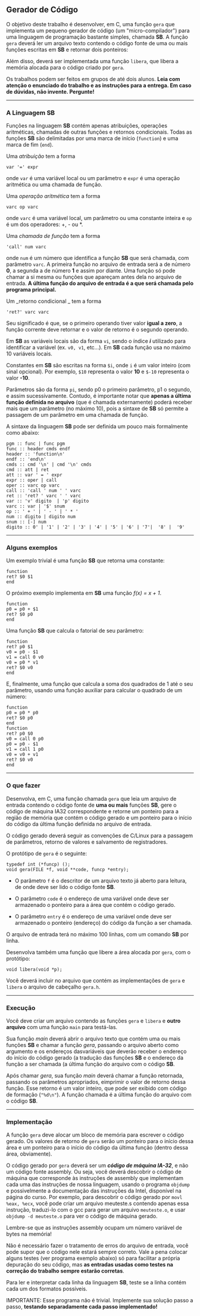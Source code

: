 ## Gerador de Código

O objetivo deste trabalho é desenvolver, em C, uma função `gera`
que implementa um pequeno gerador de código (um "micro-compilador") para uma
linguagem de programação bastante simples, chamada **SB**.
A função `gera` deverá ler um arquivo texto contendo o
código fonte de uma ou mais funções escritas em **SB** e retornar dois
ponteiros:

Além disso, deverá ser implementada uma função `libera`, que
libera a memória alocada para o código criado por `gera`.

Os trabalhos podem ser feitos em grupos de até dois alunos.
**Leia com atenção o enunciado do trabalho e as instruções para a entrega.
Em caso de dúvidas, não invente. Pergunte!**

* * *

### A Linguagem **SB**
Funções na linguagem **SB** contém apenas atribuições, 
operações aritméticas, chamadas de outras funções e retornos condicionais.
Todas as funções **SB** são delimitadas por uma marca de início 
(`function`) e uma marca de fim (`end`).

Uma _atribuição_ tem a forma
```
var '=' expr
```
onde `var` é uma variável local ou um parâmetro
e `expr` é uma operação aritmética ou uma chamada de 
função.

Uma _operação aritmética_ tem a forma
```
varc op varc
```
onde `varc` é uma variável local, um parâmetro 
ou uma constante inteira e `op` é um dos operadores:
+, - ou *.

Uma _chamada de função_ tem a forma
```
'call' num varc
```
onde `num` é um número que identifica a função **SB**
que será chamada, com parâmetro `varc`.
A primeira função no arquivo de entrada será a de número **0**, a
segunda a de número **1** e assim por diante. 
Uma função só pode chamar a si mesma ou funções que apareçam antes dela
no arquivo de entrada.
**A última função do arquivo de entrada é a que será chamada pelo
programa principal.**

Um _retorno condicional _ tem a forma
```
'ret?' varc varc
```
Seu significado é que, se o primeiro operando tiver valor **igual a zero**,
a função corrente deve retornar e o valor de retorno é o segundo operando.

Em **SB** as variáveis locais são da forma `vi`, 
sendo o índice **_i_** utilizado para identificar a variável
(ex. `v0, v1`, etc...).
Em **SB** cada função usa no máximo 10 variáveis locais.

Constantes em **SB** são escritas na forma
`$i`, onde `i` é um valor inteiro
(com sinal opcional).
Por exemplo, `$10` representa o valor **10**
e `$-10` representa o valor **-10**.

Parâmetros são da forma `pi`,
sendo p0 o primeiro parâmetro, p1 o segundo, e assim sucessivamente.
Contudo, é importante notar que **apenas a última função definida
no arquivo** (que é chamada externamente) poderá receber mais que
um parâmetro (no máximo 10), pois a sintaxe de **SB** só permite 
a passagem de um parâmetro em uma chamada de função.

A sintaxe da linguagem **SB** pode ser definida um
pouco mais formalmente como abaixo:

```
pgm :: func | func pgm 
func :: header cmds endf
header :: 'function\n'
endf :: 'end\n'
cmds :: cmd '\n' | cmd '\n' cmds
cmd :: att | ret
att :: var ' = ' expr
expr :: oper | call 
oper :: varc op varc 
call :: 'call ' num ' ' varc 
ret :: 'ret? ' varc ' ' varc
var :: 'v' digito  | 'p' digito 
varc :: var | '$' snum 
op :: ' + ' | ' - ' | ' * '
num :: digito | digito num
snum :: [-] num
digito :: 0' | '1' | '2' | '3' | '4' | '5' | '6' | '7'|  '8' |  '9'
```

* * *

### Alguns exemplos

Um exemplo trivial é uma função **SB** que retorna uma constante:

```
function
ret? $0 $1
end
```

O próximo exemplo implementa em **SB** uma função _f(x) = x + 1_.

```
function
p0 = p0 + $1
ret? $0 p0
end
```

Uma função **SB** que calcula o fatorial de seu parâmetro:

```
function
ret? p0 $1
v0 = p0 - $1
v1 = call 0 v0
v0 = p0 * v1
ret? $0 v0
end
```

E, finalmente, uma função que calcula a soma dos quadrados de 1 até o seu
parâmetro, usando uma função auxiliar para calcular o quadrado de um
número:

```
function
p0 = p0 * p0
ret? $0 p0
end
function
ret? p0 $0
v0 = call 0 p0
p0 = p0 - $1
v1 = call 1 p0
v0 = v0 + v1
ret? $0 v0
end
```

* * *

###  O que fazer 

Desenvolva, em C, uma função chamada `gera` que leia um arquivo de entrada contendo o código fonte de **uma ou mais** funções **SB**, gere o código de máquina IA32 correspondente e retorne um ponteiro para a região de memória que contém o código gerado e um ponteiro para o início do código da última função definida no arquivo de entrada.

O código gerado deverá seguir as convenções de C/Linux para a passagem de parâmetros, retorno de valores e salvamento de registradores.

O protótipo de `gera` é o seguinte:
```
typedef int (*funcp) ();
void gera(FILE *f, void **code, funcp *entry);
```

- O parâmetro `f` é o descritor de um arquivo texto já aberto para leitura, de onde deve ser lido o código fonte **SB**.

- O parâmetro `code` é o endereço de uma variável onde deve ser armazenado o ponteiro para a área que contém o código gerado.

- O parâmetro `entry` é o endereço de uma variável onde deve ser armazenado o ponteiro (endereço) do código da função a ser chamada.

O arquivo de entrada terá no máximo 100 linhas, com um comando **SB** por linha.

Desenvolva também uma função que libere a área alocada por  `gera`, com o protótipo:

```
void libera(void *p);
```

Você deverá incluir no arquivo que contém as implementações de `gera` e `libera` o arquivo de
cabeçalho `gera.h`.

* * *

### Execução

Você deve criar um arquivo contendo as funções `gera` e `libera` e **outro arquivo** com uma 
função `main` para testá-las. 

Sua função _main_ deverá abrir o arquivo texto que contém uma ou mais funções **SB** e chamar a função _gera_, passando o arquivo aberto como argumento e os endereços dasvariáveis que deverão receber o endereço do início do código gerado (a tradução das funções **SB** e o endereço da função a ser chamada (a última função do arquivo com o código **SB**.

Após chamar _gera_, sua função _main_ deverá chamar a função retornada, passando os parâmetros apropriados, eimprimir o valor de retorno dessa função. Esse retorno é um valor inteiro, que pode ser exibido com código de formação (`"%d\n"`). A função chamada é a última função do arquivo com o código **SB**.

* * *

### Implementação

A função `gera` deve alocar um bloco de memória para 
escrever o código gerado.
Os valores de retorno de `gera` serão um ponteiro para o início dessa
área e um ponteiro para o início do código da última função (dentro dessa
área, obviamente). 

O código gerado por `gera` deverá ser um 
**_código de máquina IA-32_**, e não um código fonte
assembly. Ou seja, você deverá descobrir o código de máquina que
corresponde às instruções de assembly que implementam cada uma das 
instruções de nossa linguagem, usando o
programa `objdump` e possivelmente a documentação
das instruções da Intel, disponível na página do curso.
Por exemplo, para descobrir o código gerado por  `movl %eax, %ecx`,
você pode criar um arquivo meuteste.s contendo apenas essa instrução,
traduzi-lo com o gcc para gerar um arquivo `meuteste.o`,
e usar `objdump -d meuteste.o` para ver o código de máquina
gerado.

Lembre-se que as instruções assembly ocupam um número variável de
bytes na memória! 

Não é necessário fazer o tratamento de erros do arquivo de entrada,
você pode supor que o código nele estará sempre correto.
Vale a pena colocar alguns testes (ver programa exemplo abaixo)
só para facilitar a própria depuração do seu código, mas **as
entradas usadas como testes na correção do trabalho sempre estarão corretas**.

Para ler e interpretar cada linha da linguagem **SB**, teste
se a linha contém cada um dos formatos possíveis.

IMPORTANTE: Esse programa não é trivial. Implemente sua solução passo a passo, **testando separadamente cada passo implementado!**
